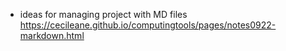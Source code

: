  * ideas for managing project with MD files https://cecileane.github.io/computingtools/pages/notes0922-markdown.html

